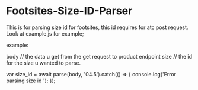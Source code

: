 # Footsites-Size-ID-Parser

This is for parsing size id for footsites, this id requires for atc post request.
Look at example.js for example; 

example: 

body // the data u get from the get request to product endpoint 
size // the id for the size u wanted to parse. 

var size_id = await parse(body, '04.5').catch(() => {
  console.log('Error parsing size id ');
});
